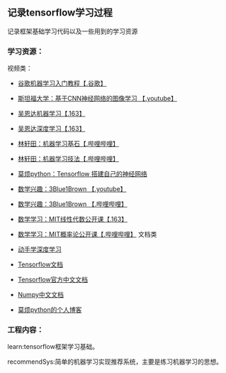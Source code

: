 
## 记录tensorflow学习过程
记录框架基础学习代码以及一些用到的学习资源

### 学习资源：

视频类：

- [谷歌机器学习入门教程【.谷歌】](https://developers.google.cn/machine-learning/crash-course/)
- [斯坦福大学：基于CNN神经网络的图像学习 【.youtube】 ](https://www.youtube.com/watch?v=vT1JzLTH4G4&list=PL3FW7Lu3i5JvHM8ljYj-zLfQRF3EO8sYv)
- [吴恩达机器学习【.163】](https://study.163.com/course/introduction/1004570029.htm)
- [吴恩达深度学习【.163】](https://mooc.study.163.com/smartSpec/detail/1001319001.htm)
- [林轩田：机器学习基石【.哔哩哔哩】](https://www.bilibili.com/video/av4294020/)
- [林轩田：机器学习技法【.哔哩哔哩】](https://www.bilibili.com/video/av12469267)
- [莫烦python：Tensorflow 搭建自己的神经网络](https://www.bilibili.com/video/av16001891/)
- [数学兴趣：3Blue1Brown 【.youtube】](https://www.youtube.com/channel/UCYO_jab_esuFRV4b17AJtAw)
- [数学兴趣：3Blue1Brown 【.哔哩哔哩】](http://space.bilibili.com/88461692/#/)
- [数学学习：MIT线性代数公开课【.163】](http://open.163.com/special/opencourse/daishu.html)
- [数学学习：MIT概率论公开课【.哔哩哔哩】](https://www.bilibili.com/video/av6182731/)
文档类

- [动手学深度学习](https://zh.diveintodeeplearning.org)
- [Tensorflow文档](https://www.tensorflow.org/tutorials/)
- [Tensorflow官方中文文档](http://www.tensorfly.cn/tfdoc/api_docs/python/nn.html)
- [Numpy中文文档](https://www.numpy.org.cn)
- [莫烦python的个人博客](https://morvanzhou.github.io/tutorials/machine-learning/)



### 工程内容：

learn:tensorflow框架学习基础。

recommendSys:简单的机器学习实现推荐系统，主要是练习机器学习的思想。